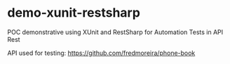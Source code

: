 # demo-xunit-restsharp
POC demonstrative using XUnit and RestSharp for Automation Tests in API Rest

API used for testing: https://github.com/fredmoreira/phone-book
